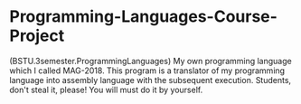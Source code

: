# Programming-Languages-Course-Project
(BSTU.3semester.ProgrammingLanguages) My own programming language which I called MAG-2018. This program is a translator of my programming language into assembly language with the subsequent execution. Students, don't steal it, please! You will must do it by yourself.

